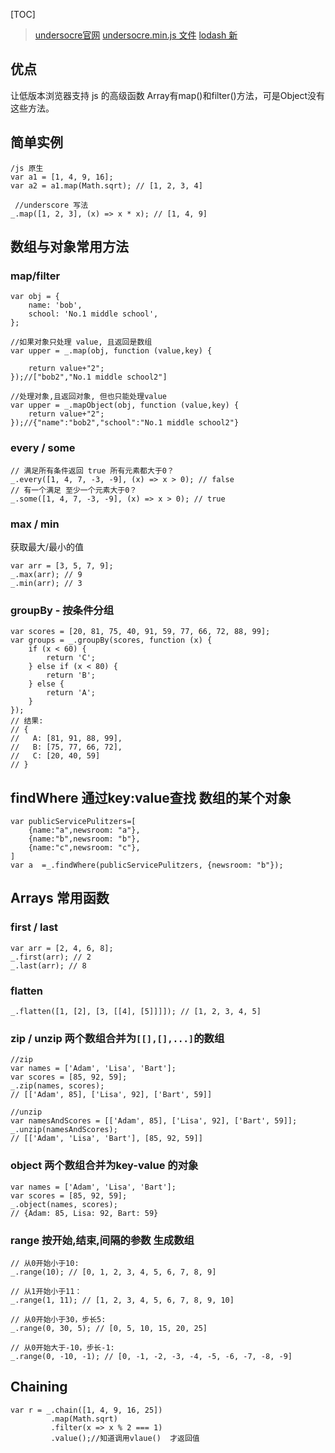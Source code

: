 [TOC]
> [undersocre官网](http://www.bootcss.com/p/underscore/)
> [undersocre.min.js 文件](https://underscorejs.org/underscore-min.js)
> [lodash 新](https://lodash.com/docs/4.17.11)
## 优点
让低版本浏览器支持 js 的高级函数
Array有map()和filter()方法，可是Object没有这些方法。

## 简单实例
```
/js 原生
var a1 = [1, 4, 9, 16];
var a2 = a1.map(Math.sqrt); // [1, 2, 3, 4]

 //underscore 写法
_.map([1, 2, 3], (x) => x * x); // [1, 4, 9]
```
## 数组与对象常用方法
### map/filter
```
var obj = {
    name: 'bob',
    school: 'No.1 middle school',
};

//如果对象只处理 value, 且返回是数组
var upper = _.map(obj, function (value,key) {
    return value+"2";  
});//["bob2","No.1 middle school2"]

//处理对象,且返回对象, 但也只能处理value
var upper = _.mapObject(obj, function (value,key) {
    return value+"2";  
});//{"name":"bob2","school":"No.1 middle school2"}
```
### every / some
```
// 满足所有条件返回 true 所有元素都大于0？
_.every([1, 4, 7, -3, -9], (x) => x > 0); // false
// 有一个满足 至少一个元素大于0？
_.some([1, 4, 7, -3, -9], (x) => x > 0); // true
```

### max / min
获取最大/最小的值
```
var arr = [3, 5, 7, 9];
_.max(arr); // 9
_.min(arr); // 3
```
### groupBy - 按条件分组
```
var scores = [20, 81, 75, 40, 91, 59, 77, 66, 72, 88, 99];
var groups = _.groupBy(scores, function (x) {
    if (x < 60) {
        return 'C';
    } else if (x < 80) {
        return 'B';
    } else {
        return 'A';
    }
});
// 结果:
// {
//   A: [81, 91, 88, 99],
//   B: [75, 77, 66, 72],
//   C: [20, 40, 59]
// }
```
## findWhere  通过key:value查找 数组的某个对象
```
var publicServicePulitzers=[
    {name:"a",newsroom: "a"},
    {name:"b",newsroom: "b"},
    {name:"c",newsroom: "c"},
]
var a  =_.findWhere(publicServicePulitzers, {newsroom: "b"});
```

## Arrays 常用函数
### first / last
```
var arr = [2, 4, 6, 8];
_.first(arr); // 2
_.last(arr); // 8
```
### flatten
```
_.flatten([1, [2], [3, [[4], [5]]]]); // [1, 2, 3, 4, 5]  
```
### zip / unzip  两个数组合并为`[[],[],...]`的数组

```
//zip
var names = ['Adam', 'Lisa', 'Bart'];
var scores = [85, 92, 59];
_.zip(names, scores);
// [['Adam', 85], ['Lisa', 92], ['Bart', 59]]

//unzip
var namesAndScores = [['Adam', 85], ['Lisa', 92], ['Bart', 59]];
_.unzip(namesAndScores);
// [['Adam', 'Lisa', 'Bart'], [85, 92, 59]]
```
### object  两个数组合并为key-value 的对象
```
var names = ['Adam', 'Lisa', 'Bart'];
var scores = [85, 92, 59];
_.object(names, scores);
// {Adam: 85, Lisa: 92, Bart: 59}
```
### range  按开始,结束,间隔的参数 生成数组
```
// 从0开始小于10:
_.range(10); // [0, 1, 2, 3, 4, 5, 6, 7, 8, 9]

// 从1开始小于11：
_.range(1, 11); // [1, 2, 3, 4, 5, 6, 7, 8, 9, 10]

// 从0开始小于30，步长5:
_.range(0, 30, 5); // [0, 5, 10, 15, 20, 25]

// 从0开始大于-10，步长-1:
_.range(0, -10, -1); // [0, -1, -2, -3, -4, -5, -6, -7, -8, -9]
```
## Chaining
```
var r = _.chain([1, 4, 9, 16, 25])
         .map(Math.sqrt)
         .filter(x => x % 2 === 1)
         .value();//知道调用vlaue()  才返回值
```
